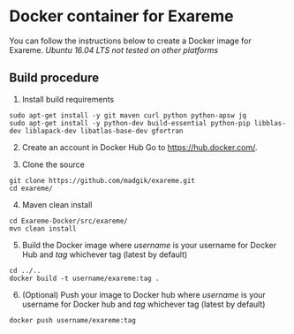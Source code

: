 # Docker container for Exareme

You can follow the instructions below to create a Docker image for Exareme.
*Ubuntu 16.04 LTS not tested on other platforms*

## Build procedure

1. Install build requirements
```
sudo apt-get install -y git maven curl python python-apsw jq
sudo apt-get install -y python-dev build-essential python-pip libblas-dev liblapack-dev libatlas-base-dev gfortran
```
2. Create an account in Docker Hub
Go to https://hub.docker.com/.

3. Clone the source
```
git clone https://github.com/madgik/exareme.git
cd exareme/
```

4. Maven clean install
```
cd Exareme-Docker/src/exareme/
mvn clean install
```

5. Build the Docker image where *username* is your username for Docker Hub and *tag* whichever tag (latest by default)
```
cd ../..
docker build -t username/exareme:tag .
```

6. (Optional) Push your image to Docker hub where *username* is your username for Docker hub and *tag* whichever tag (latest by default)
```
docker push username/exareme:tag
```